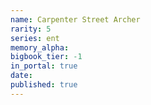 ```yaml
---
name: Carpenter Street Archer
rarity: 5
series: ent
memory_alpha:
bigbook_tier: -1
in_portal: true
date:
published: true
---
```



